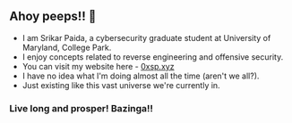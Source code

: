 ## Ahoy peeps!! 👋

- I am Srikar Paida, a cybersecurity graduate student at University of Maryland, College Park.
- I enjoy concepts related to reverse engineering and offensive security.
- You can visit my website here - [0xsp.xyz](0xsp.xyz)
- I have no idea what I'm doing almost all the time (aren't we all?).
- Just existing like this vast universe we're currently in.

### Live long and prosper! Bazinga!!

